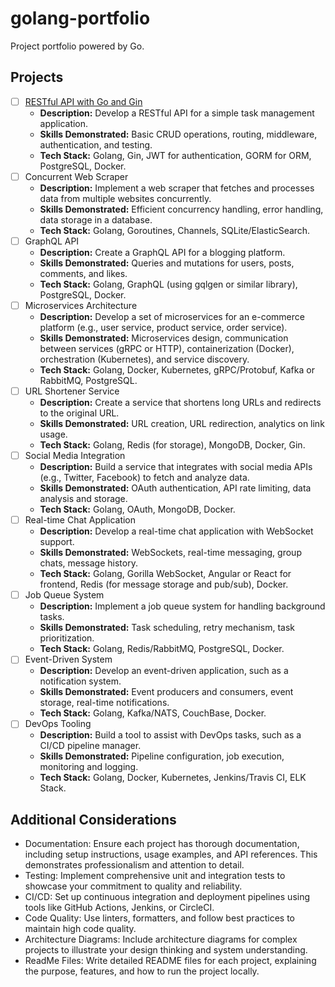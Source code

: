 # golang-portfolio

Project portfolio powered by Go.

## Projects

- [ ] [RESTful API with Go and Gin](./rest-api/)
  - **Description:** Develop a RESTful API for a simple task management application.
  - **Skills Demonstrated:** Basic CRUD operations, routing, middleware, authentication, and testing.
  - **Tech Stack:** Golang, Gin, JWT for authentication, GORM for ORM, PostgreSQL, Docker.
- [ ] Concurrent Web Scraper
  - **Description:** Implement a web scraper that fetches and processes data from multiple websites concurrently.
  - **Skills Demonstrated:** Efficient concurrency handling, error handling, data storage in a database.
  - **Tech Stack:** Golang, Goroutines, Channels, SQLite/ElasticSearch.
- [ ] GraphQL API
  - **Description:** Create a GraphQL API for a blogging platform.
  - **Skills Demonstrated:** Queries and mutations for users, posts, comments, and likes.
  - **Tech Stack:** Golang, GraphQL (using gqlgen or similar library), PostgreSQL, Docker.
- [ ] Microservices Architecture
  - **Description:** Develop a set of microservices for an e-commerce platform (e.g., user service, product service, order service).
  - **Skills Demonstrated:** Microservices design, communication between services (gRPC or HTTP), containerization (Docker), orchestration (Kubernetes), and service discovery.
  - **Tech Stack:** Golang, Docker, Kubernetes, gRPC/Protobuf, Kafka or RabbitMQ, PostgreSQL.
- [ ] URL Shortener Service
  - **Description:** Create a service that shortens long URLs and redirects to the original URL.
  - **Skills Demonstrated:** URL creation, URL redirection, analytics on link usage.
  - **Tech Stack:** Golang, Redis (for storage), MongoDB, Docker, Gin.
- [ ] Social Media Integration
  - **Description:** Build a service that integrates with social media APIs (e.g., Twitter, Facebook) to fetch and analyze data.
  - **Skills Demonstrated:** OAuth authentication, API rate limiting, data analysis and storage.
  - **Tech Stack:** Golang, OAuth, MongoDB, Docker.
- [ ] Real-time Chat Application
  - **Description:** Develop a real-time chat application with WebSocket support.
  - **Skills Demonstrated:** WebSockets, real-time messaging, group chats, message history.
  - **Tech Stack:** Golang, Gorilla WebSocket, Angular or React for frontend, Redis (for message storage and pub/sub), Docker.
- [ ] Job Queue System
  - **Description:** Implement a job queue system for handling background tasks.
  - **Skills Demonstrated:** Task scheduling, retry mechanism, task prioritization.
  - **Tech Stack:** Golang, Redis/RabbitMQ, PostgreSQL, Docker.
- [ ] Event-Driven System
  - **Description:** Develop an event-driven application, such as a notification system.
  - **Skills Demonstrated:** Event producers and consumers, event storage, real-time notifications.
  - **Tech Stack:** Golang, Kafka/NATS, CouchBase, Docker.
- [ ] DevOps Tooling
  - **Description:** Build a tool to assist with DevOps tasks, such as a CI/CD pipeline manager.
  - **Skills Demonstrated:** Pipeline configuration, job execution, monitoring and logging.
  - **Tech Stack:** Golang, Docker, Kubernetes, Jenkins/Travis CI, ELK Stack.

## Additional Considerations

- Documentation: Ensure each project has thorough documentation, including setup instructions, usage examples, and API references. This demonstrates professionalism and attention to detail.
- Testing: Implement comprehensive unit and integration tests to showcase your commitment to quality and reliability.
- CI/CD: Set up continuous integration and deployment pipelines using tools like GitHub Actions, Jenkins, or CircleCI.
- Code Quality: Use linters, formatters, and follow best practices to maintain high code quality.
- Architecture Diagrams: Include architecture diagrams for complex projects to illustrate your design thinking and system understanding.
- ReadMe Files: Write detailed README files for each project, explaining the purpose, features, and how to run the project locally.
